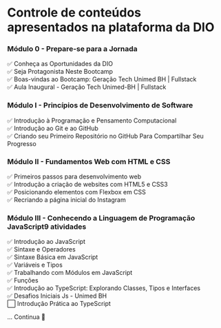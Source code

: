 # Controle de conteúdos apresentados na plataforma da DIO  
### Módulo 0 - Prepare-se para a Jornada  
✅ Conheça as Oportunidades da DIO  
✅ Seja Protagonista Neste Bootcamp  
✅ Boas-vindas ao Bootcamp: Geração Tech Unimed BH | Fullstack  
✅ Aula Inaugural - Geração Tech Unimed-BH | Fullstack

### Módulo I - Princípios de Desenvolvimento de Software
✅ Introdução à Programação e Pensamento Computacional  
✅ Introdução ao Git e ao GitHub  
✅ Criando seu Primeiro Repositório no GitHub Para Compartilhar Seu Progresso

### Módulo II - Fundamentos Web com HTML e CSS
✅ Primeiros passos para desenvolvimento web  
✅ Introdução a criação de websites com HTML5 e CSS3  
✅ Posicionando elementos com Flexbox em CSS  
✅ Recriando a página inicial do Instagram  

### Módulo III - Conhecendo a Linguagem de Programação JavaScript9 atividades
✅ Introdução ao JavaScript  
✅ Sintaxe e Operadores  
✅ Sintaxe Básica em JavaScript  
✅ Variáveis e Tipos  
✅ Trabalhando com Módulos em JavaScript  
✅ Funções  
✅ Introdução ao TypeScript: Explorando Classes, Tipos e Interfaces  
✅ Desafios Iniciais Js - Unimed BH  
⬜ Introdução Prática ao TypeScript  

... Continua 🙂

